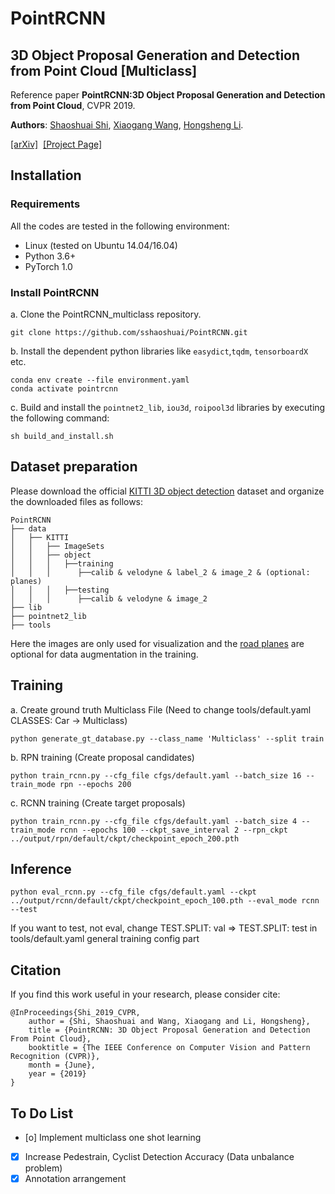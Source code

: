 # PointRCNN

## 3D Object Proposal Generation and Detection from Point Cloud [Multiclass]

Reference paper **PointRCNN:3D Object Proposal Generation and Detection from Point Cloud**, CVPR 2019.

**Authors**: [Shaoshuai Shi](https://sshaoshuai.github.io/), [Xiaogang Wang](http://www.ee.cuhk.edu.hk/~xgwang/), [Hongsheng Li](http://www.ee.cuhk.edu.hk/~hsli/).

[[arXiv]](https://arxiv.org/abs/1812.04244)&nbsp;  [[Project Page]](#)&nbsp;

## Installation
### Requirements
All the codes are tested in the following environment:
* Linux (tested on Ubuntu 14.04/16.04)
* Python 3.6+
* PyTorch 1.0

### Install PointRCNN 

a. Clone the PointRCNN_multiclass repository.
```shell
git clone https://github.com/sshaoshuai/PointRCNN.git
```

b. Install the dependent python libraries like `easydict`,`tqdm`, `tensorboardX ` etc.
```shell
conda env create --file environment.yaml
conda activate pointrcnn
```

c. Build and install the `pointnet2_lib`, `iou3d`, `roipool3d` libraries by executing the following command:
```shell
sh build_and_install.sh
```

## Dataset preparation
Please download the official [KITTI 3D object detection](http://www.cvlibs.net/datasets/kitti/eval_object.php?obj_benchmark=3d) dataset and organize the downloaded files as follows: 
```
PointRCNN
├── data
│   ├── KITTI
│   │   ├── ImageSets
│   │   ├── object
│   │   │   ├──training
│   │   │      ├──calib & velodyne & label_2 & image_2 & (optional: planes)
│   │   │   ├──testing
│   │   │      ├──calib & velodyne & image_2
├── lib
├── pointnet2_lib
├── tools
```
Here the images are only used for visualization and the [road planes](https://drive.google.com/file/d/1d5mq0RXRnvHPVeKx6Q612z0YRO1t2wAp/view?usp=sharing) are optional for data augmentation in the training.

## Training
a. Create ground truth Multiclass File (Need to change tools/default.yaml CLASSES: Car -> Multiclass)
```shell
python generate_gt_database.py --class_name 'Multiclass' --split train
```
b. RPN training (Create proposal candidates)
```shell
python train_rcnn.py --cfg_file cfgs/default.yaml --batch_size 16 --train_mode rpn --epochs 200
```
c. RCNN training (Create target proposals)
```shell
python train_rcnn.py --cfg_file cfgs/default.yaml --batch_size 4 --train_mode rcnn --epochs 100 --ckpt_save_interval 2 --rpn_ckpt ../output/rpn/default/ckpt/checkpoint_epoch_200.pth
```


## Inference
```shell
python eval_rcnn.py --cfg_file cfgs/default.yaml --ckpt ../output/rcnn/default/ckpt/checkpoint_epoch_100.pth --eval_mode rcnn --test
```
If you want to test, not eval, change TEST.SPLIT: val => TEST.SPLIT: test in tools/default.yaml general training config part


## Citation
If you find this work useful in your research, please consider cite:
```
@InProceedings{Shi_2019_CVPR,
    author = {Shi, Shaoshuai and Wang, Xiaogang and Li, Hongsheng},
    title = {PointRCNN: 3D Object Proposal Generation and Detection From Point Cloud},
    booktitle = {The IEEE Conference on Computer Vision and Pattern Recognition (CVPR)},
    month = {June},
    year = {2019}
}
```

## To Do List
- [o] Implement multiclass one shot learning
- [x] Increase Pedestrain, Cyclist Detection Accuracy (Data unbalance problem)
- [x] Annotation arrangement
